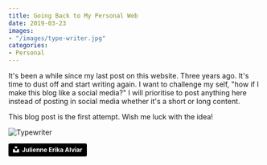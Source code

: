 ```yaml
---
title: Going Back to My Personal Web
date: 2019-03-23
images:
- "/images/type-writer.jpg"
categories:
- Personal
---
```


It's been a while since my last post on this website. Three years ago. It's time to dust off and start writing again. I want to challenge my self, "how if I make this blog like a social media?" I will prioritise to post anything here instead of posting in social media whether it's a short or long content.

This blog post is the first attempt. Wish me luck with the idea!

![Typewriter](/images/type-writer.jpg)

<a style="background-color:black;color:white;text-decoration:none;padding:4px 6px;font-family:-apple-system, BlinkMacSystemFont, &quot;San Francisco&quot;, &quot;Helvetica Neue&quot;, Helvetica, Ubuntu, Roboto, Noto, &quot;Segoe UI&quot;, Arial, sans-serif;font-size:12px;font-weight:bold;line-height:1.2;display:inline-block;border-radius:3px" href="https://unsplash.com/@julsssy?utm_medium=referral&amp;utm_campaign=photographer-credit&amp;utm_content=creditBadge" target="_blank" rel="noopener noreferrer" title="Download free do whatever you want high-resolution photos from Julienne Erika Alviar"><span style="display:inline-block;padding:2px 3px"><svg xmlns="http://www.w3.org/2000/svg" style="height:12px;width:auto;position:relative;vertical-align:middle;top:-2px;fill:white" viewBox="0 0 32 32"><title>unsplash-logo</title><path d="M10 9V0h12v9H10zm12 5h10v18H0V14h10v9h12v-9z"></path></svg></span><span style="display:inline-block;padding:2px 3px">Julienne Erika Alviar</span></a>
